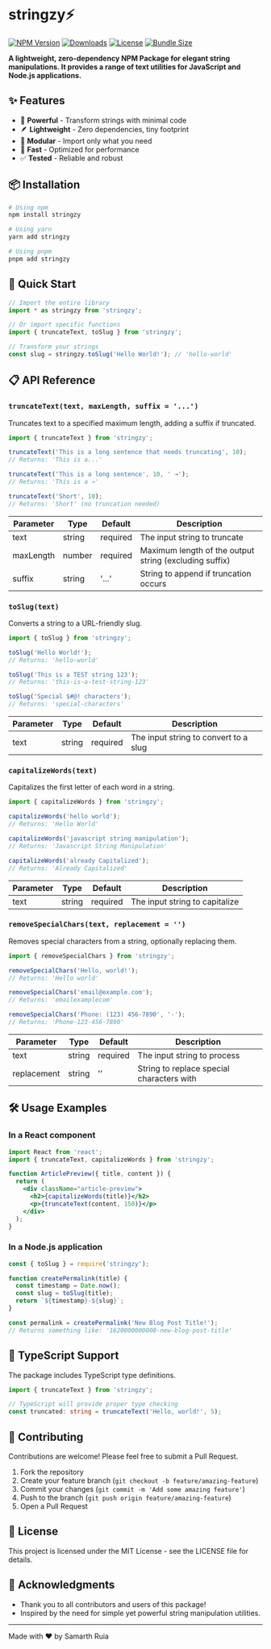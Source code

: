 ﻿# stringzy⚡

[![NPM Version](https://img.shields.io/npm/v/stringzy)](https://www.npmjs.com/package/stringzy)
[![Downloads](https://img.shields.io/npm/dt/stringzy)](https://www.npmjs.com/package/stringzy)
[![License](https://img.shields.io/npm/l/stringzy)](https://www.npmjs.com/package/stringzy)
[![Bundle Size](https://img.shields.io/bundlephobia/min/stringzy)](https://bundlephobia.com/package/stringzy)

**A lightweight, zero-dependency NPM Package for elegant string manipulations. It provides a range of text utilities for JavaScript and Node.js applications.**

## ✨ Features

- 💪 **Powerful** - Transform strings with minimal code
- 🪶 **Lightweight** - Zero dependencies, tiny footprint
- 🧩 **Modular** - Import only what you need
- 🚀 **Fast** - Optimized for performance
- ✅ **Tested** - Reliable and robust

## 📦 Installation

```bash
# Using npm
npm install stringzy

# Using yarn
yarn add stringzy

# Using pnpm
pnpm add stringzy
```

## 🚀 Quick Start

```javascript
// Import the entire library
import * as stringzy from 'stringzy';

// Or import specific functions
import { truncateText, toSlug } from 'stringzy';

// Transform your strings
const slug = stringzy.toSlug('Hello World!'); // 'hello-world'
```

## 📋 API Reference

### `truncateText(text, maxLength, suffix = '...')`

Truncates text to a specified maximum length, adding a suffix if truncated.

```javascript
import { truncateText } from 'stringzy';

truncateText('This is a long sentence that needs truncating', 10);
// Returns: 'This is a...'

truncateText('This is a long sentence', 10, ' →');
// Returns: 'This is a →'

truncateText('Short', 10);
// Returns: 'Short' (no truncation needed)
```

| Parameter | Type | Default | Description |
|-----------|------|---------|-------------|
| text | string | required | The input string to truncate |
| maxLength | number | required | Maximum length of the output string (excluding suffix) |
| suffix | string | '...' | String to append if truncation occurs |

### `toSlug(text)`

Converts a string to a URL-friendly slug.

```javascript
import { toSlug } from 'stringzy';

toSlug('Hello World!');
// Returns: 'hello-world'

toSlug('This is a TEST string 123');
// Returns: 'this-is-a-test-string-123'

toSlug('Special $#@! characters');
// Returns: 'special-characters'
```

| Parameter | Type | Default | Description |
|-----------|------|---------|-------------|
| text | string | required | The input string to convert to a slug |

### `capitalizeWords(text)`

Capitalizes the first letter of each word in a string.

```javascript
import { capitalizeWords } from 'stringzy';

capitalizeWords('hello world');
// Returns: 'Hello World'

capitalizeWords('javascript string manipulation');
// Returns: 'Javascript String Manipulation'

capitalizeWords('already Capitalized');
// Returns: 'Already Capitalized'
```

| Parameter | Type | Default | Description |
|-----------|------|---------|-------------|
| text | string | required | The input string to capitalize |

### `removeSpecialChars(text, replacement = '')`

Removes special characters from a string, optionally replacing them.

```javascript
import { removeSpecialChars } from 'stringzy';

removeSpecialChars('Hello, world!');
// Returns: 'Hello world'

removeSpecialChars('email@example.com');
// Returns: 'emailexamplecom'

removeSpecialChars('Phone: (123) 456-7890', '-');
// Returns: 'Phone-123-456-7890'
```

| Parameter | Type | Default | Description |
|-----------|------|---------|-------------|
| text | string | required | The input string to process |
| replacement | string | '' | String to replace special characters with |

## 🛠️ Usage Examples

### In a React component

```jsx
import React from 'react';
import { truncateText, capitalizeWords } from 'stringzy';

function ArticlePreview({ title, content }) {
  return (
    <div className="article-preview">
      <h2>{capitalizeWords(title)}</h2>
      <p>{truncateText(content, 150)}</p>
    </div>
  );
}
```

### In a Node.js application

```javascript
const { toSlug } = require('stringzy');

function createPermalink(title) {
  const timestamp = Date.now();
  const slug = toSlug(title);
  return `${timestamp}-${slug}`;
}

const permalink = createPermalink('New Blog Post Title!');
// Returns something like: '1620000000000-new-blog-post-title'
```

## 🔄 TypeScript Support

The package includes TypeScript type definitions.

```typescript
import { truncateText } from 'stringzy';

// TypeScript will provide proper type checking
const truncated: string = truncateText('Hello, world!', 5);
```

## 🤝 Contributing

Contributions are welcome! Please feel free to submit a Pull Request.

1. Fork the repository
2. Create your feature branch (`git checkout -b feature/amazing-feature`)
3. Commit your changes (`git commit -m 'Add some amazing feature'`)
4. Push to the branch (`git push origin feature/amazing-feature`)
5. Open a Pull Request

## 📝 License

This project is licensed under the MIT License - see the LICENSE file for details.

## 🙏 Acknowledgments

- Thank you to all contributors and users of this package!
- Inspired by the need for simple yet powerful string manipulation utilities.

---

Made with ❤️ by Samarth Ruia
